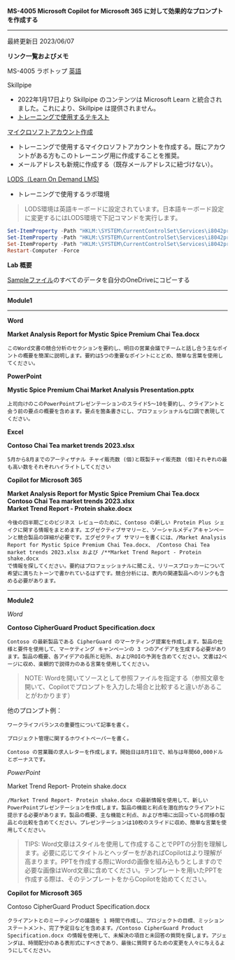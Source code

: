 **MS-4005 Microsoft Copilot for Microsoft 365 に対して効果的なプロンプトを作成する**
***

最終更新日 2023/06/07

**リンク一覧およびメモ**

MS-4005 ラボトップ [英語](https://github.com/MicrosoftLearning/MS-4005-Craft-effective-prompts-for-Microsoft-Copilot-for-Microsoft-365/tree/master/Instructions/Labs)

Skillpipe

- 2022年1月17日より Skillpipe のコンテンツは Microsoft Learn と統合されました。これにより、Skillpipe は提供されません。
- [トレーニングで使用するテキスト](https://learn.microsoft.com/ja-jp/training/courses/ms-4005)

[マイクロソフトアカウント作成](https://account.microsoft.com/account/Account)

- トレーニングで使用するマイクロソフトアカウントを作成する。既にアカウントがある方もこのトレーニング用に作成することを推奨。
- メールアドレスも新規に作成する（既存メールアドレスに紐づけない）。

[LODS（Learn On Demand LMS)](https://esi.learnondemand.net/User/Login?ReturnUrl=%2F)

- トレーニングで使用するラボ環境

 > LODS環境は英語キーボードに設定されています。日本語キーボード設定に変更するにはLODS環境で下記コマンドを実行します。

```powershell
Set-ItemProperty -Path "HKLM:\SYSTEM\CurrentControlSet\Services\i8042prt\Parameters" -Name "LayerDriver JPN" -Value "kbd106.dll"
Set-ItemProperty -Path "HKLM:\SYSTEM\CurrentControlSet\Services\i8042prt\Parameters" -Name "OverrideKeyboardType" -Value 7
Set-ItemProperty -Path "HKLM:\SYSTEM\CurrentControlSet\Services\i8042prt\Parameters" -Name "OverrideKeyboardSubtype" -Value 2
Restart-Computer -Force
```

**Lab 概要**

[Sampleファイル](https://github.com/naonao71/note/tree/main/MS-4005/SampleFile)のすべてのデータを自分のOneDriveにコピーする

***

**Module1**

****

**Word**

**Market Analysis Report for Mystic Spice Premium Chai Tea.docx** 

```prompt
このWord文書の競合分析のセクションを要約し、明日の営業会議でチームと話し合う主なポイントの概要を簡潔に説明します。要約は5つの重要なポイントにとどめ、簡単な言葉を使用してください。
```

**PowerPoint**

**Mystic Spice Premium Chai Market Analysis Presentation.pptx**

```prompt
上司向けのこのPowerPointプレゼンテーションのスライド5〜10を要約し、クライアントと会う前の要点の概要を含めます。要点を箇条書きにし、プロフェッショナルな口調で表現してください。
```

**Excel**

**Contoso Chai Tea market trends 2023.xlsx**

```prompt
5月から8月までのアーティザナル チャイ販売数 (個)と既製チャイ販売数 (個)それぞれの最も高い数をそれぞれハイライトしてください
```

**Copilot for Microsoft 365**

**Market Analysis Report for Mystic Spice Premium Chai Tea.docx**</BR>
**Contoso Chai Tea market trends 2023.xlsx**</BR>
**Market Trend Report - Protein shake.docx**</BR>

```prompt
今後の四半期ごとのビジネス レビューのために、Contoso の新しい Protein Plus シェイクに関する情報をまとめます。エグゼクティブサマリーと、ソーシャルメディアキャンペーンと競合製品の詳細が必要です。エグゼクティブ サマリーを書くには、/Market Analysis Report for Mystic Spice Premium Chai Tea.docx、 /Contoso Chai Tea market trends 2023.xlsx および /**Market Trend Report - Protein shake.docx
で情報を探してください。要約はプロフェッショナルに聞こえ、リリースブロッカーについて希望に満ちたトーンで書かれているはずです。競合分析には、表内の関連製品へのリンクも含める必要があります。
```

****

**Module2**

*Word*

**Contoso CipherGuard Product Specification.docx**

```prompt
Contoso の最新製品である CipherGuard のマーケティング提案を作成します。製品の仕様と要件を使用して、マーケティング キャンペーンの 3 つのアイデアを生成する必要があります。製品の概要、各アイデアの長所と短所、およびROIの予測を含めてください。文書は2ページに収め、楽観的で説得力のある言葉を使用してください。
```

 >NOTE: Wordを開いてソースとして参照ファイルを指定する（参照文章を開いて、Copilotでプロンプトを入力した場合と比較すると違いがあることがわかります）

 他のプロンプト例：

 ```prompt
ワークライフバランスの重要性について記事を書く。
```

 ```prompt
プロジェクト管理に関するホワイトペーパーを書く。
```

 ```prompt
Contoso の営業職の求人レターを作成します。開始日は8月1日で、給与は年間60,000ドルとボーナスです。
```

*PowerPoint*

Market Trend Report- Protein shake.docx

 ```prompt
/Market Trend Report- Protein shake.docx の最新情報を使用して、新しいPowerPointプレゼンテーションを作成します。製品の機能と利点を潜在的なクライアントに提示する必要があります。製品の概要、主な機能と利点、および市場に出回っている同様の製品との比較を含めてください。プレゼンテーションは10枚のスライドに収め、簡単な言葉を使用してください。
```

 >TIPS: Word文章はスタイルを使用して作成することでPPTの分割を理解します。必要に応じてタイトルとヘッダーをがあればCopilotはより理解が高まります。PPTを作成する際にWordの画像を組み込もうとしますので必要な画像はWord文章に含めてください。テンプレートを用いたPPTを作成する際は、そのテンプレートをからCopilotを始めてください。

 **Copilot for Microsoft 365**

 Contoso CipherGuard Product Specification.docx

  ```prompt
クライアントとのミーティングの議題を 1 時間で作成し、プロジェクトの目標、ミッション ステートメント、完了予定日などを含めます。/Contoso CipherGuard Product Specification.docx の情報を使用して、未解決の項目と未回答の質問を探します。アジェンダは、時間配分のある表形式にすべきであり、最後に質問するための変更を人々に与えるようにしてください。
```
